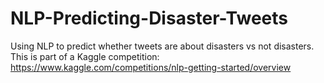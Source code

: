 # NLP-Predicting-Disaster-Tweets

Using NLP to predict whether tweets are about disasters vs not disasters. This is part of a Kaggle competition: https://www.kaggle.com/competitions/nlp-getting-started/overview

